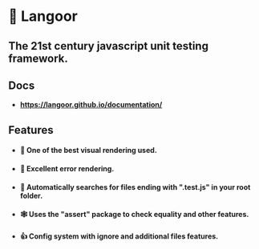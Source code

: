 # 🐒 **Langoor**

## **The 21st century javascript unit testing framework.**

## Docs

- **https://langoor.github.io/documentation/**

## Features

- #### 🎁 One of the best visual rendering used.
- #### 🎄 Excellent error rendering.
- #### 🎀 Automatically searches for files ending with ".test.js" in your root folder.
- #### 🕸️ Uses the "assert" package to check equality and other features.
- #### 👍 Config system with ignore and additional files features.
